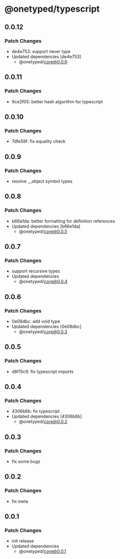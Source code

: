 # @onetyped/typescript

## 0.0.12

### Patch Changes

- de4e753: support never type
- Updated dependencies [de4e753]
  - @onetyped/core@0.0.6

## 0.0.11

### Patch Changes

- 9ce2f05: better hash algorithm for typescript

## 0.0.10

### Patch Changes

- 7dfe59f: fix equality check

## 0.0.9

### Patch Changes

- resolve \_\_object symbol types

## 0.0.8

### Patch Changes

- b66e1da: better formatting for definition references
- Updated dependencies [b66e1da]
  - @onetyped/core@0.0.5

## 0.0.7

### Patch Changes

- support recursive types
- Updated dependencies
  - @onetyped/core@0.0.4

## 0.0.6

### Patch Changes

- 0e08dbc: add void type
- Updated dependencies [0e08dbc]
  - @onetyped/core@0.0.3

## 0.0.5

### Patch Changes

- d8f15c9: fix typescript imports

## 0.0.4

### Patch Changes

- 4306b6b: fix typescript
- Updated dependencies [4306b6b]
  - @onetyped/core@0.0.2

## 0.0.3

### Patch Changes

- fix some bugs

## 0.0.2

### Patch Changes

- fix meta

## 0.0.1

### Patch Changes

- init release
- Updated dependencies
  - @onetyped/core@0.0.1
